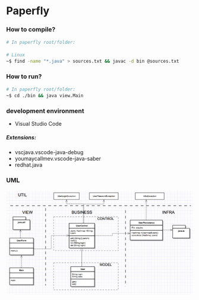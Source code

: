# Paperfly

### How to compile?

```sh
# In paperfly root/folder:

# Linux
~$ find -name "*.java" > sources.txt && javac -d bin @sources.txt
```

### How to run?

```sh
# In paperfly root/folder:
~$ cd ./bin && java view.Main
```

### development environment

- Visual Studio Code

##### Extensions:

- vscjava.vscode-java-debug
- youmaycallmev.vscode-java-saber
- redhat.java

### UML

![uml](images/crosscut.png)
